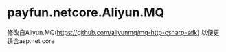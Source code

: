 # payfun.netcore.Aliyun.MQ
修改自Aliyun.MQ(https://github.com/aliyunmq/mq-http-csharp-sdk)
以便更适合asp.net core
